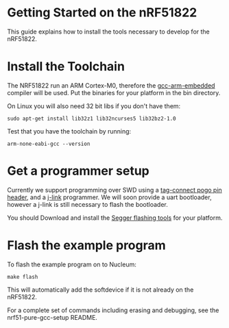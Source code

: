 Getting Started on the nRF51822
===============================

This guide explains how to install the tools necessary to develop for
the nRF51822.

Install the Toolchain
=====================

The NRF51822 run an ARM Cortex-M0, therefore the [gcc-arm-embedded](https://launchpad.net/gcc-arm-embedded/+download)
compiler will be used. Put the binaries for your platform in the bin directory.

On Linux you will also need 32 bit libs if you don't have them:

	sudo apt-get install lib32z1 lib32ncurses5 lib32bz2-1.0

Test that you have the toolchain by running:
	
	arm-none-eabi-gcc --version


Get a programmer setup
======================

Currently we support programming over SWD using a [tag-connect pogo pin header](http://www.tag-connect.com/catalog/6),
and a [j-link](https://www.segger.com/jlink-debug-probes.html) programmer.
We will soon provide a uart bootloader, however a j-link is still necessary to flash
the bootloader.

You should Download and install the [Segger flashing tools](https://www.segger.com/jlink-software.html)
for your platform.


Flash the example program
=========================
To flash the example program on to Nucleum:

    make flash 
	
This will automatically add the softdevice if it is not already
on the nRF51822.

For a complete set of commands including erasing and debugging, 
see the nrf51-pure-gcc-setup README.
